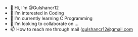 - 👋 Hi, I’m @Gulshancr12
- 👀 I’m interested in Coding
- 🌱 I’m currently learning C Programming
- 💞️ I’m looking to collaborate on ...
- 📫 How to reach me through mail (gulshancr12@gmail.com

<!---
Gulshancr12/Gulshancr12 is a ✨ special ✨ repository because its `README.md` (this file) appears on your GitHub profile.
You can click the Preview link to take a look at your changes.
--->
